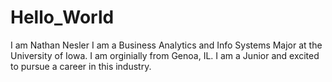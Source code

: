 # Hello_World

I am Nathan Nesler
I am a Business Analytics and Info Systems Major at the University of Iowa. 
I am orginially from Genoa, IL. 
I am a Junior and excited to pursue a career in this industry.
